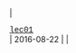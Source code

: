 | <a href="http://nbviewer.jupyter.org/github/davis68/cs101-fa16/lec01.ipynb" target="_blank" role="button" class="btn btn-info"><div style="font-family: Courier;">lec01</div></a> | 2016-08-22 |  |

